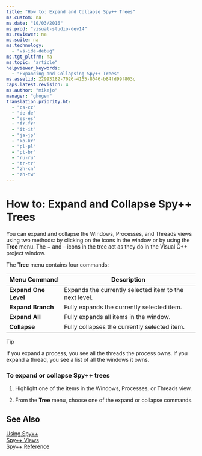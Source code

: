 ```yaml
---
title: "How to: Expand and Collapse Spy++ Trees"
ms.custom: na
ms.date: "10/03/2016"
ms.prod: "visual-studio-dev14"
ms.reviewer: na
ms.suite: na
ms.technology: 
  - "vs-ide-debug"
ms.tgt_pltfrm: na
ms.topic: "article"
helpviewer_keywords: 
  - "Expanding and Collapsing Spy++ Trees"
ms.assetid: 22993182-7026-4155-8046-b84fd99f803c
caps.latest.revision: 4
ms.author: "mikejo"
manager: "ghogen"
translation.priority.ht: 
  - "cs-cz"
  - "de-de"
  - "es-es"
  - "fr-fr"
  - "it-it"
  - "ja-jp"
  - "ko-kr"
  - "pl-pl"
  - "pt-br"
  - "ru-ru"
  - "tr-tr"
  - "zh-cn"
  - "zh-tw"
---
```

# How to: Expand and Collapse Spy++ Trees
You can expand and collapse the Windows, Processes, and Threads views using two methods: by clicking on the icons in the window or by using the **Tree** menu. The + and – icons in the tree act as they do in the Visual C++ project window.  
  
 The **Tree** menu contains four commands:  
  
|Menu Command|Description|  
|------------------|-----------------|  
|**Expand One Level**|Expands the currently selected item to the next level.|  
|**Expand Branch**|Fully expands the currently selected item.|  
|**Expand All**|Fully expands all items in the window.|  
|**Collapse**|Fully collapses the currently selected item.|  
  
> [!TIP]
>  If you expand a process, you see all the threads the process owns. If you expand a thread, you see a list of all the windows it owns.  
  
### To expand or collapse Spy++ trees  
  
1.  Highlight one of the items in the Windows, Processes, or Threads view.  
  
2.  From the **Tree** menu, choose one of the expand or collapse commands.  
  
## See Also  
 [Using Spy++](../VS_debugger/using-spy--.md)   
 [Spy++ Views](../VS_debugger/spy---views.md)   
 [Spy++ Reference](../VS_debugger/spy---reference.md)